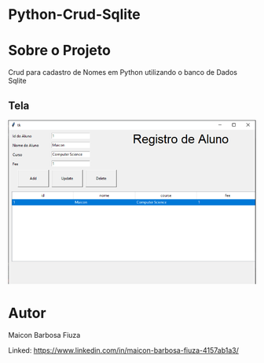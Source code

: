 # Python-Crud-Sqlite

# Sobre o Projeto
Crud para cadastro de Nomes em Python utilizando o banco de Dados Sqlite

## Tela
![principal](https://github.com/MaiconFiuza/Python-Mysql-Cadastro-de-Alunos-/blob/main/cadastro%20aluno.png)

# Autor
Maicon Barbosa Fiuza 

Linked: https://www.linkedin.com/in/maicon-barbosa-fiuza-4157ab1a3/
